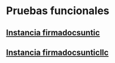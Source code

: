 # Pruebas funcionales

## [Instancia firmadocsuntic](instancias/suntic/suntic.md)

## [Instancia firmadocsunticllc](instancias/sunticllc/sunticllc.md)
